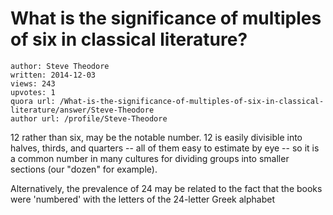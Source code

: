 # What is the significance of multiples of six in classical literature?

	author: Steve Theodore
	written: 2014-12-03
	views: 243
	upvotes: 1
	quora url: /What-is-the-significance-of-multiples-of-six-in-classical-literature/answer/Steve-Theodore
	author url: /profile/Steve-Theodore


12 rather than six, may be the notable number. 12 is easily divisible into halves, thirds, and quarters -- all of them easy to estimate by eye -- so it is a common number in many cultures for dividing groups into smaller sections (our "dozen" for example). 

Alternatively, the prevalence of 24 may be related to the fact that the books were 'numbered' with the letters of the 24-letter Greek alphabet

